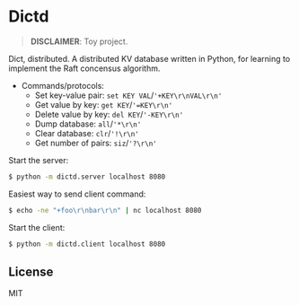 # Dictd

> **DISCLAIMER**: Toy project.

Dict, distributed.  A distributed KV database written in Python, for learning
to implement the Raft concensus algorithm.

- Commands/protocols:
    + Set key-value pair: `set KEY VAL`/`'+KEY\r\nVAL\r\n'`
    + Get value by key: `get KEY`/`'=KEY\r\n'`
    + Delete value by key: `del KEY`/`'-KEY\r\n'`
    + Dump database: `all`/`'*\r\n'`
    + Clear database: `clr`/`'!\r\n'`
    + Get number of pairs: `siz`/`'?\r\n'`

Start the server:

```bash
$ python -m dictd.server localhost 8080
```

Easiest way to send client command:

```bash
$ echo -ne "+foo\r\nbar\r\n" | nc localhost 8080
```

Start the client:

```bash
$ python -m dictd.client localhost 8080
```

## License

MIT
